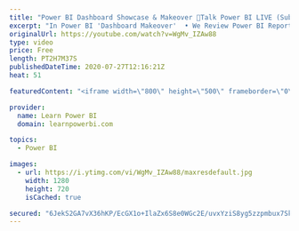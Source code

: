 ```yaml
---
title: "Power BI Dashboard Showcase & Makeover 🔴Talk Power BI LIVE (Subscribe & Join)"
excerpt: "In Power BI 'Dashboard Makeover'  • We Review Power BI Reports/Dashboards sent in by users  • Provide expert feedback and ideas on how to improve  • Submit Your Screenshots or PBIX file here 👉 https://www.learnpowerbi.com/makeover  ⚠️NOTE⚠️ :  • Do NOT send any sensitive data in your screenshots  •"
originalUrl: https://youtube.com/watch?v=WgMv_IZAw88
type: video
price: Free
length: PT2H7M37S
publishedDateTime: 2020-07-27T12:16:21Z
heat: 51

featuredContent: "<iframe width=\"800\" height=\"500\" frameborder=\"0\" src=\"https://www.youtube.com/embed/WgMv_IZAw88\" allow=\"accelerometer; autoplay; encrypted-media; gyroscope; picture-in-picture\" allowfullscreen></iframe>"

provider:
  name: Learn Power BI
  domain: learnpowerbi.com

topics:
  - Power BI

images:
  - url: https://i.ytimg.com/vi/WgMv_IZAw88/maxresdefault.jpg
    width: 1280
    height: 720
    isCached: true

secured: "6JekS2GA7vX36hKP/EcGX1o+IlaZx6S8e0WGc2E/uvxYziS8yg5zzpmbux7SkBsFTQYibXZZ18PI6aCwoWUfbXPrQAcY6MOeMO8cKUMqsmVDIZdnhruZwvVYN8DPVRzw7iiG6RPPxjUWynbBJ7EKoMTIDBx8p4XhVo0XZWxxkgbK7Q4Yb28nZMFu5zpKitGoJ7wbXygkprtl2r69h0PSkruVXgwvtIOMKaUaPo7A7xLG1i2cRPKJiK7lV0d6rxUxRrbMVf/UUA1yLMNDyEFvqsvdZFKL69jDUm5SRf6GDIY7dC/Hm5Xtdd1lDfA96iKFrFpC3YteJV/tv0/HPtg+njSn8fHMbEA3SkAAXhclrlQK3CL3WDguHaRW83QObP4ioxmoXE24Jn9SqEB1vz4Mxw==;E5jzL7EN9rb0ANwaPsXJBw=="
---
```


